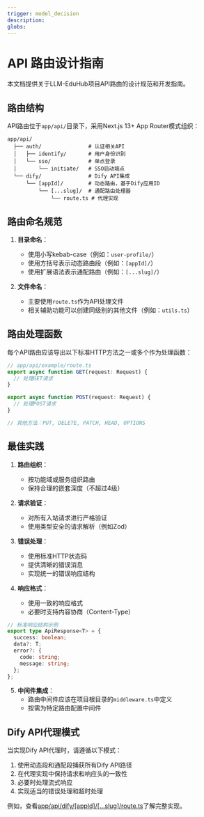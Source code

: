 ```yaml
---
trigger: model_decision
description: 
globs: 
---
```

# API 路由设计指南

本文档提供关于LLM-EduHub项目API路由的设计规范和开发指南。

## 路由结构

API路由位于`app/api/`目录下，采用Next.js 13+ App Router模式组织：

```
app/api/
  ├── auth/               # 认证相关API
  │   ├── identify/       # 用户身份识别
  │   └── sso/            # 单点登录
  │       └── initiate/   # SSO启动端点
  └── dify/               # Dify API集成
      └── [appId]/        # 动态路由，基于Dify应用ID
          └── [...slug]/  # 通配路由处理器
              └── route.ts # 代理实现
```

## 路由命名规范

1. **目录命名**：
   - 使用小写kebab-case（例如：`user-profile/`）
   - 使用方括号表示动态路由段（例如：`[appId]/`）
   - 使用扩展语法表示通配路由（例如：`[...slug]/`）

2. **文件命名**：
   - 主要使用`route.ts`作为API处理文件
   - 相关辅助功能可以创建同级别的其他文件（例如：`utils.ts`）

## 路由处理函数

每个API路由应该导出以下标准HTTP方法之一或多个作为处理函数：

```typescript
// app/api/example/route.ts
export async function GET(request: Request) {
  // 处理GET请求
}

export async function POST(request: Request) {
  // 处理POST请求
}

// 其他方法：PUT, DELETE, PATCH, HEAD, OPTIONS
```

## 最佳实践

1. **路由组织**：
   - 按功能域或服务组织路由
   - 保持合理的嵌套深度（不超过4级）

2. **请求验证**：
   - 对所有入站请求进行严格验证
   - 使用类型安全的请求解析（例如Zod）

3. **错误处理**：
   - 使用标准HTTP状态码
   - 提供清晰的错误消息
   - 实现统一的错误响应结构

4. **响应格式**：
   - 使用一致的响应格式
   - 必要时支持内容协商（Content-Type）

```typescript
// 标准响应结构示例
export type ApiResponse<T> = {
  success: boolean;
  data?: T;
  error?: {
    code: string;
    message: string;
  };
};
```

5. **中间件集成**：
   - 路由中间件应该在项目根目录的`middleware.ts`中定义
   - 按需为特定路由配置中间件

## Dify API代理模式

当实现Dify API代理时，请遵循以下模式：

1. 使用动态段和通配段捕获所有Dify API路径
2. 在代理实现中保持请求和响应头的一致性
3. 必要时处理流式响应
4. 实现适当的错误处理和超时处理

例如，查看[app/api/dify/[appId]/[...slug]/route.ts](mdc:app/api/dify/[appId]/[...slug]/route.ts)了解完整实现。
